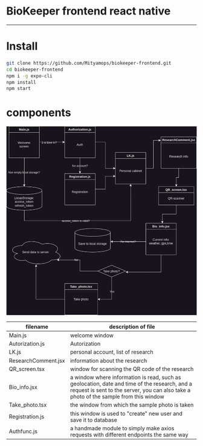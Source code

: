 # BioKeeper frontend react native
---------------------------------
# Install 
```sh
git clone https://github.com/Mityamops/biokeeper-frontend.git
cd biokeeper-frontend
npm i -g expo-cli
npm install
npm start
```

# components
<img src="readme_assets/screens_diagram.svg" width=100% height=500>

filename   | description of file
----------------------|----------------------
Main.js            | welcome window
Autorization.js     | Autorization
LK.js               |personal account, list of research
ResearchComment.jsx    | information about the research
QR_screen.tsx          | window for scanning the QR code of the research
Bio_info.jsx           | a window where information is read, such as    geolocation, date and time of the research, and a request is sent to the server, you can also take a photo of the sample from this window
Take_photo.tsx         | the window from which the sample photo is taken
Registration.js        | this window is used to "create" new user and save it to database
Authfunc.js            | a handmade module to simply make axios requests with different endpoints the same way

